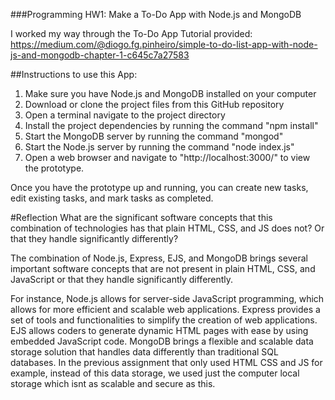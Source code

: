 ###Programming HW1: Make a To-Do App with Node.js and MongoDB

I worked my way through the To-Do App Tutorial provided: https://medium.com/@diogo.fg.pinheiro/simple-to-do-list-app-with-node-js-and-mongodb-chapter-1-c645c7a27583 

##Instructions to use this App: 
1. Make sure you have Node.js and MongoDB installed on your computer
2. Download or clone the project files from this GitHub repository
3. Open a terminal navigate to the project directory
4. Install the project dependencies by running the command "npm install" 
5. Start the MongoDB server by running the command "mongod"
6. Start the Node.js server by running the command "node index.js"
7. Open a web browser and navigate to "http://localhost:3000/" to view the prototype.

Once you have the prototype up and running, you can create new tasks, edit existing tasks, and mark tasks as completed. 


#Reflection
What are the significant software concepts that this combination of technologies has that plain HTML, CSS, and JS does not? Or that they handle significantly differently?

The combination of Node.js, Express, EJS, and MongoDB brings several important software concepts that are not present in plain HTML, CSS, and JavaScript or that they handle significantly differently.

For instance, Node.js allows for server-side JavaScript programming, which allows for more efficient and scalable web applications. Express provides a set of tools and functionalities to simplify the creation of web applications. EJS allows coders to generate dynamic HTML pages with ease by using embedded JavaScript code. MongoDB brings a flexible and scalable data storage solution that handles data differently than traditional SQL databases. In the previous assignment that only used HTML CSS and JS for example, instead of this data storage, we used just the computer local storage which isnt as scalable and secure as this. 


